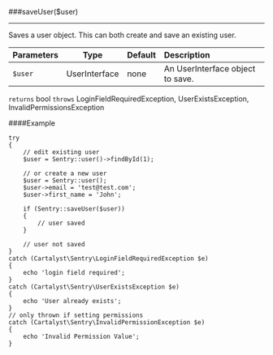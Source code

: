 <a id="saveUser"></a>
###saveUser($user)

----------

Saves a user object.  This can both create and save an existing user.

Parameters                   | Type            | Default       | Description
:--------------------------- | :-------------: | :------------ | :--------------
`$user`                      | UserInterface   | none          | An UserInterface object to save.

`returns` bool
`throws`  LoginFieldRequiredException, UserExistsException, InvalidPermissionsException

####Example

	try
	{
		// edit existing user
		$user = Sentry::user()->findById(1);

		// or create a new user
		$user = Sentry::user();
		$user->email = 'test@test.com';
		$user->first_name = 'John';

		if (Sentry::saveUser($user))
		{
			// user saved
		}

		// user not saved
	}
	catch (Cartalyst\Sentry\LoginFieldRequiredException $e)
	{
		echo 'login field required';
	}
	catch (Cartalyst\Sentry\UserExistsException $e)
	{
		echo 'User already exists';
	}
	// only thrown if setting permissions
	catch (Cartalyst\Sentry\InvalidPermissionException $e)
	{
		echo 'Invalid Permission Value';
	}